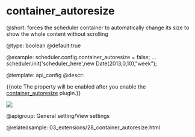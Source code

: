 container_autoresize
=============

@short: forces the scheduler container to automatically change its size to show the whole content without scrolling
	

@type: boolean
@default:true

@example:
scheduler.config.container_autoresize = false;
...
scheduler.init('scheduler_here',new Date(2013,0,10),"week");

@template:	api_config
@descr:

{{note The property will be enabled after you enable the [container_autoresize](extensions_list.md#containerautoresize) plugin.}} 

<img src="api/container_autoresize_property.png"/>

@apigroup: General setting/View settings

@relatedsample: 03_extensions/28_container_autoresize.html